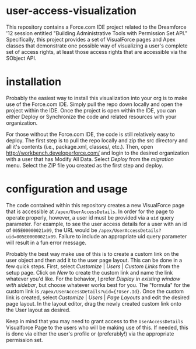 user-access-visualization
=========================
This repository contains a Force.com IDE project related to the
Dreamforce '12 session entitled "Building Administrative Tools with
Permission Set API."  Specifically, this project provides a set of
VisualForce pages and Apex classes that demonstrate one possible way
of visualizing a user's complete set of access rights, at least those
access rights that are accessible via the SObject API.

installation
=========================
Probably the easiest way to install this visualization into your org
is to make use of the Force.com IDE.  Simply pull the repo down
locally and open the project within the IDE.  Once the project is open
within the IDE, you can either Deploy or Synchronize the code and
related resources with your organization.

For those without the Force.com IDE, the code is still relatively easy
to deploy.  The first step is to pull the repo locally and zip the src
directory and all it's contents (i.e., package.xml, classes/, etc.).
Then, open http://workbench.developerforce.com/ and login to the
desired organization with a user that has Modify All Data.  Select
*Deploy* from the *migration* menu.  Select the ZIP file you created
as the first step and deploy.

configuration and usage
=
The code contained within this repository creates a new VisualForce
page that is accessible at `/apex/UserAccessDetails`.  In order for
the page to operate properly, however, a user id must be provided via
a `uid` query parameter.  For example, to see the user access details
for a user with an id of `005E00000021x09`, the URL would be
`/apex/UserAccessDetails?uid=005E00000021x09`.  Failure to include an
appropriate uid query parameter will result in a fun error message.

Probably the best way make use of this is to create a custom link on
the user object and then add it to the user page layout.  This can be
done in a few quick steps.  First, select *Customize* | *Users* |
*Custom Links* from the setup page.  Click on *New* to create the
custom link and name the link whatever you'd like.  For the behavior,
I prefer *Display in existing window with sidebar*, but choose
whatever works best for you.  The "formula" for the custom link is
`/apex/UserAccessDetails?uid={!User.Id}`.  Once the custom link is
created, select *Customize* | *Users* | *Page Layouts* and edit the
desired page layout.  In the layout editor, drag the newly created
custom link onto the User layout as desired.

Keep in mind that you may need to grant access to the
`UserAccessDetails` Visualforce Page to the users who will be making
use of this.  If needed, this is done via either the user's profile or
(preferably!) via the appropriate permission set.